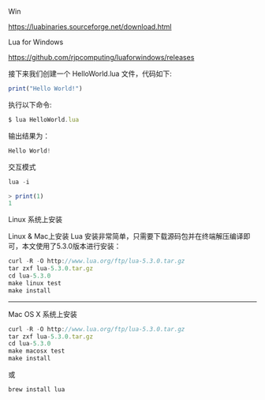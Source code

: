 Win

https://luabinaries.sourceforge.net/download.html

Lua for Windows

https://github.com/rjpcomputing/luaforwindows/releases



接下来我们创建一个 HelloWorld.lua 文件，代码如下:

```javascript
print("Hello World!")
```

执行以下命令:

```javascript
$ lua HelloWorld.lua
```

输出结果为：

```javascript
Hello World!
```



交互模式

```javascript
lua -i 
```



```javascript
> print(1)
1
```

Linux 系统上安装

Linux & Mac上安装 Lua 安装非常简单，只需要下载源码包并在终端解压编译即可，本文使用了5.3.0版本进行安装：

```javascript
curl -R -O http://www.lua.org/ftp/lua-5.3.0.tar.gz
tar zxf lua-5.3.0.tar.gz
cd lua-5.3.0
make linux test
make install
```



---

Mac OS X 系统上安装

```javascript
curl -R -O http://www.lua.org/ftp/lua-5.3.0.tar.gz
tar zxf lua-5.3.0.tar.gz
cd lua-5.3.0
make macosx test
make install
```

或

```javascript
brew install lua
```


